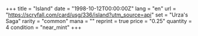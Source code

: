 +++
title = "Island"
date = "1998-10-12T00:00:00Z"
lang = "en"
url = "https://scryfall.com/card/usg/336/island?utm_source=api"
set = "Urza's Saga"
rarity = "common"
mana = ""
reprint = true
price = "0.25"
quantity = 4
condition = "near_mint"
+++
